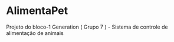 # AlimentaPet
Projeto do bloco-1 Generation ( Grupo 7 ) - Sistema de controle de alimentação de animais 
